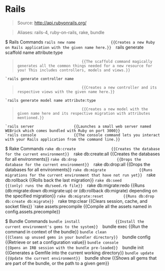 # Rails

> Source: http://api.rubyonrails.org/

> Aliases: rails-4, ruby-on-rails, rake, bundle

$ Rails Commands
    `rails new name                {{Creates a new Ruby on Rails application with the given name here.}} 
    `rails generate scaffold name attribute:type
>                                  {{The scaffold command magically generates all the common things needed for a new resource for you! This includes controllers, models and views.}} 
    `rails generate controller name
>                                  {{Creates a new controller and its respective views with the given name here.}} 
    `rails generate model name attribute:type
>                                  {{Creates a new model with the given name here and its respective migration with attributes mentioned.}} 
    `rails server                  {{Launches a small web server named WEBrick which comes bundled with Ruby on port 3000}} 
    `rails console                 {{The console command lets you interact with your Rails application from the command line.}} 

$ Rake Commands
    `rake db:create                {{Creates the database for the current environment}} 
    `rake db:create:all            {{Creates the databases for all environments}} 
    `rake db:drop                  {{Drops the database for the current environment}} 
    `rake db:drop:all              {{Drops the databases for all environments}} 
    `rake db:migrate               {{Runs migrations for the current environment that have not run yet}} 
    `rake db:rollback              {{Rolls back the last migration}} 
    `rake db:seed                  {{(only) runs the db/seed.rb file}} 
    `rake db:migrate:redo          {{Runs (db:migrate:down db:migrate:up) or (db:rollback db:migrate) depending on the specified migration}} 
    `rake db:migrate:reset         {{Runs db:drop db:create db:migrate}} 
    `rake tmp:clear                {{Clears session, cache, and socket files}} 
    `rake assets:precompile        {{Compile all the assets named in config.assets.precompile}} 

$ Bundle Commands
    `bundle install                {{Install the current environment's gems to the system}} 
    `bundle exec                   {{Run the command in context of the bundle}} 
    `bundle clean                  {{Cleans up unused gems in your bundler directory}} 
    `bundle config                 {{Retrieve or set a configuration value}} 
    `bundle console                {{Opens an IRB session with the bundle pre-loaded}} 
    `bundle init                   {{Generates a Gemfile into the current working directory}} 
    `bundle update                 {{Update the current environment}} 
    `bundle show                   {{Shows all gems that are part of the bundle, or the path to a given gem}} 

